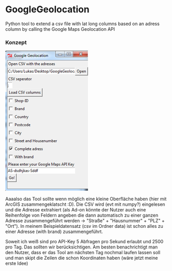 # GoogleGeolocation

Python tool to extend a csv file with lat long columns based on an adress column by calling the Google Maps Geolocation API

### Konzept
![Alt Text](https://github.com/lukasalexanderweber/GoogleGeolocation/blob/master/img/GUI.png)

Aaaalso das Tool sollte wenn möglich eine kleine Oberfläche haben (hier mit ArcGIS zusammengeklatscht :D). Die CSV wird (evt mit numpy?) eingelesen und die Adresse extrahiert (als Ad-on könnte der Nutzer auch eine Reihenfolge von Feldern angeben die dann automatisch zu einer ganzen Adresse zusammengeführt werden -> "Straße" + "Hausnummer" + "PLZ" + "Ort"). In meinem Beispieldatensatz (csv im Ordner data) ist schon alles zu einer Adresse (with brand) zusammengeführt.

Soweit ich weiß sind pro API-Key 5 Abfragen pro Sekund erlaubt und 2500 pro Tag. Das sollten wir berücksichtigen. Am besten benachrichtigt man den Nutzer, dass er das Tool am nächsten Tag nochmal laufen lassen soll und man skipt die Zeilen die schon Koordinaten haben (wäre jetzt meine erste Idee)
